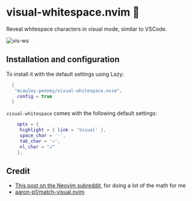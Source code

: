 # visual-whitespace.nvim 🔎

Reveal whitespace characters in visual mode, similar to VSCode.

![vis-ws](https://github.com/mcauley-penney/visual-whitespace.nvim/assets/59481467/5d8b1e9a-e1b6-479a-b1d1-fcf0162fa4a8)

## Installation and configuration

To install it with the default settings using Lazy:

```lua
  {
   "mcauley-penney/visual-whitespace.nvim",
    config = true
  }
```

`visual-whitespace` comes with the following default settings:

```lua
    opts = {
     highlight = { link = 'Visual' },
     space_char = '·',
     tab_char = '→',
     nl_char = "↲"
    },
```

## Credit

- [This post on the Neovim subreddit](https://www.reddit.com/r/neovim/comments/1b1sv3a/function_to_get_visually_selected_text/), for doing a lot of the math for me
- [aaron-p1/match-visual.nvim](https://github.com/aaron-p1/match-visual.nvim)
